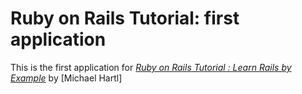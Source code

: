 # Ruby on Rails Tutorial: first application

This is the first application for [*Ruby on Rails Tutorial : Learn Rails by Example*](http://railstutorial.org/) by [Michael Hartl]